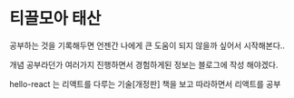 # 티끌모아 태산

공부하는 것을 기록해두면 언젠간 나에게 큰 도움이 되지 않을까 싶어서 시작해본다..

개념 공부라던가 여러가지 진행하면서 경험하게된 정보는 블로그에 작성 해야겠다.


hello-react 는 리액트를 다루는 기술[개정판] 책을 보고 따라하면서 리액트를 공부
